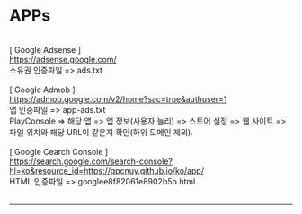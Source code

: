# APPs
<br>[ Google Adsense ]
<br>https://adsense.google.com/
<br>소유권 인증파일 => ads.txt
<br>
<br>[ Google Admob ]
<br>https://admob.google.com/v2/home?sac=true&authuser=1
<br>앱 인증파일 => app-ads.txt
<br>PlayConsole => 해당 앱 => 앱 정보(사용자 늘리) => 스토어 설정 => 웹 사이트 => 파일 위치와 해당 URL이 같은지 확인(하위 도메인 제외).
<br>
<br>[ Google Cearch Console ]
<br>https://search.google.com/search-console?hl=ko&resource_id=https://gpcnuy.github.io/ko/app/
<br>HTML 인증파일 => googlee8f82061e8902b5b.html
<br>
<br><hr>
